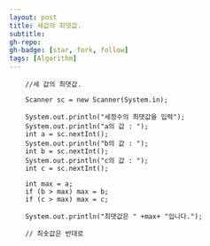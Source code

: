 ```yaml
---
layout: post
title: 세값의 최댓값. 
subtitle: 
gh-repo: 
gh-badge: [star, fork, follow]
tags: [Algorithm]
--- 
```

        
        //세 값의 최댓값.

        Scanner sc = new Scanner(System.in);

        System.out.println("세정수의 최댓값을 입력");
        System.out.println("a의 값 : ");
        int a = sc.nextInt();
        System.out.println("b의 값 : ");
        int b = sc.nextInt();
        System.out.println("c의 값 : ");
        int c = sc.nextInt();

        int max = a;
        if (b > max) max = b;
        if (c > max) max = c;

        System.out.println("최댓값은 " +max+ "입니다.");

        // 최솟값은 반대로 
